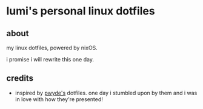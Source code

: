 # lumi's personal linux dotfiles

## about

my linux dotfiles, powered by nixOS.

i promise i will rewrite this one day.

## credits

-   inspired by [pwyde's](https://github.com/pwyde/dotfiles) dotfiles. one day i
    stumbled upon by them and i was in love with how they're presented!
